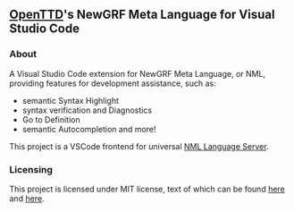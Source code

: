 ## [OpenTTD](https://www.openttd.org/)'s NewGRF Meta Language for Visual Studio Code

### About
A Visual Studio Code extension for NewGRF Meta Language, or NML, providing features for development assistance, such as:
 - semantic Syntax Highlight
 - syntax verification and Diagnostics
 - Go to Definition
 - semantic Autocompletion
and more!

This project is a VSCode frontend for universal [NML Language Server](https://github.com/Pixel-Tony/NMLServer).

### Licensing
This project is licensed under MIT license, text of which can be found [here](LICENSE) and [here](https://opensource.org/license/mit).